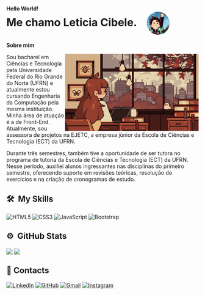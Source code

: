 <h1>
    <div style="font-size:14px">Hello World!</div>
    <div>
        <span>Me chamo Leticia Cibele.<span>
        <img align="center" src="imagens/fotor-20241027182025.png" alt="Imagem de Tanjiro anime demon slayer" width="60px" style="margin-left: 20px;">
    </div>
</h1>

**Sobre mim**

<img align="right" src="gifs/7her4ja.gif" width="350px">

<p align="left">
Sou bacharel em Ciências e Tecnologia pela Universidade Federal do Rio Grande do Norte (UFRN) e atualmente estou cursando Engenharia da Computação pela mesma instituição. Minha área de atuação é a de Front-End. Atualmente, sou assessora de projetos na EJETC, a empresa júnior da Escola de Ciências e Tecnologia (ECT) da UFRN.

Durante três semestres, também tive a oportunidade de ser tutora no programa de tutoria da Escola de Ciências e Tecnologia (ECT) da UFRN. Nesse período, auxiliei alunos ingressantes nas disciplinas do primeiro semestre, oferecendo suporte em revisões teóricas, resolução de exercícios e na criação de cronogramas de estudo.
</p>

## 🛠 &nbsp;My Skills
![HTML5](https://img.shields.io/badge/HTML5-E34F26?style=for-the-badge&logo=html5&logoColor=white)
![CSS3](https://img.shields.io/badge/CSS3-1572B6?style=for-the-badge&logo=css3&logoColor=white)
![JavaScript](https://img.shields.io/badge/JavaScript-F7DF1E?style=for-the-badge&logo=javascript&logoColor=black)
![Bootstrap](https://img.shields.io/badge/-boostrap-0D1117?style=for-the-badge&logo=bootstrap&labelColor=0D1117)

## ⚙️ &nbsp;GitHub Stats
<div>
    <img align="center" src="https://github-readme-stats.vercel.app/api?username=lehcibele&theme=maroongold&show_icons=true&width=400&height=auto" width="45%">
    <img align="center" src="https://github-readme-stats-git-masterrstaa-rickstaa.vercel.app/api/top-langs/?username=lehcibele&layout=compact&bg_color=260000&border_color=FFF&title_color=ECE383&text_color=C59135&width=400&height=auto" width="40%">
</div>

## 📧 Contacts
[![LinkedIn](https://img.shields.io/badge/LinkedIn-0077B5?style=for-the-badge&logo=linkedin&logoColor=white)](https://www.linkedin.com/in/let%C3%ADcia-cibele-94bb74311/)
[![GitHub](https://img.shields.io/badge/GitHub-100000?style=for-the-badge&logo=github&logoColor=white)](https://github.com/[SEUUSERNAME](https://github.com/lehcibele))
[![Gmail](https://img.shields.io/badge/Gmail-333333?style=for-the-badge&logo=gmail&logoColor=red)](mailto:leticiacibele.cl@gamil.com)
[![Instagram](https://img.shields.io/badge/-Instagram-%23E4405F?style=for-the-badge&logo=instagram&logoColor=white)](https://www.instagram.com/SEUUSERNAME/)
